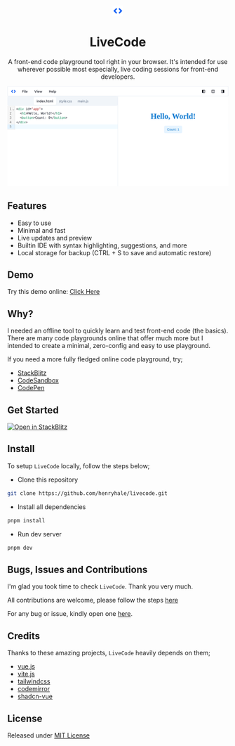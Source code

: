 <div align="center">

![](./public/logo.png)

<h1>LiveCode</h1>

A front-end code playground tool right in your browser. It's intended for use wherever possible most especially, live coding sessions for front-end developers.

![](./media/screenshot3.png)

</div>

## Features

- Easy to use
- Minimal and fast
- Live updates and preview
- Builtin IDE with syntax highlighting, suggestions, and more
- Local storage for backup (CTRL + S to save and automatic restore)

## Demo

Try this demo online: [Click Here](https://henryhale.github.io/livecode)

## Why?

I needed an offline tool to quickly learn and test front-end code (the basics). There are many code playgrounds online that offer much more but I intended to create a minimal, zero-config and easy to use playground.

If you need a more fully fledged online code playground, try;

- [StackBlitz](https://stackblitz.com)
- [CodeSandbox](https://codesandbox.io)
- [CodePen](https://codepen.io)

## Get Started

[![Open in StackBlitz](https://developer.stackblitz.com/img/open_in_stackblitz.svg)](https://stackblitz.com/github/henryhale/livecode)

## Install

To setup `LiveCode` locally, follow the steps below;

- Clone this repository

```sh
git clone https://github.com/henryhale/livecode.git
```

- Install all dependencies

```sh
pnpm install
```

- Run dev server

```sh
pnpm dev
```

## Bugs, Issues and Contributions

I'm glad you took time to check `LiveCode`. Thank you very much.

All contributions are welcome, please follow the steps [here](https://github.com/henryhale/livecode/blob/main/.github/CONTRIBUTING.md)

For any bug or issue, kindly open one [here](https://github.com/henryhale/livecode/issues).

## Credits

Thanks to these amazing projects, `LiveCode` heavily depends on them;

- [vue.js](https://vuejs.org)
- [vite.js](https://vitejs.dev)
- [tailwindcss](https://tailwindcss.com)
- [codemirror](https://codemirror.net)
- [shadcn-vue](https://github.com/unovue/shadcn-vue)

## License

Released under [MIT License](./LICENSE.md)

